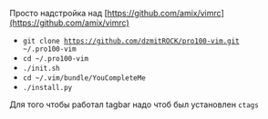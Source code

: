 Просто надстройка над [https://github.com/amix/vimrc](https://github.com/amix/vimrc)
* <code>git clone https://github.com/dzmitROCK/pro100-vim.git ~/.pro100-vim</code>
* <code>cd ~/.pro100-vim</code>  
* <code>./init.sh</code>  
* <code>cd ~/.vim/bundle/YouCompleteMe</code>  
* <code>./install.py</code>  

Для того чтобы работал tagbar надо чтоб был установлен <code>ctags</code>
